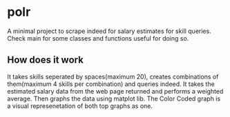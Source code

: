# polr
A minimal project to scrape indeed for salary estimates for skill queries. Check main for some classes and functions useful for doing so.

## How does it work
It takes skills seperated by spaces(maximum 20), creates combinations of them(maximum 4 skills per combination) and queries indeed. It takes the estimated salary data from the web page returned and performs a weighted average. Then graphs the data using matplot lib. The Color Coded graph is a visual represenetation of both top graphs as one.

